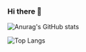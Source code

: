 ### Hi there 👋



![Anurag's GitHub stats](https://github-readme-stats.vercel.app/api?username=jgh05168&show_icons=true&theme=flag-india)

![Top Langs](https://github-readme-stats.vercel.app/api/top-langs/?username=jgh05168&layout=compact&theme=flag-india)

<!--
**jgh05168/jgh05168** is a ✨ _special_ ✨ repository because its `README.md` (this file) appears on your GitHub profile.

Here are some ideas to get you started:

- 🔭 I’m currently working on ...
- 🌱 I’m currently learning ...
- 👯 I’m looking to collaborate on ...
- 🤔 I’m looking for help with ...
- 💬 Ask me about ...
- 📫 How to reach me: ...
- 😄 Pronouns: ...
- ⚡ Fun fact: ...
-->
